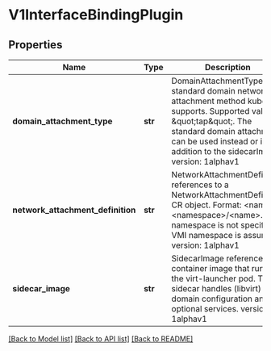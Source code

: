 # V1InterfaceBindingPlugin

## Properties
Name | Type | Description | Notes
------------ | ------------- | ------------- | -------------
**domain_attachment_type** | **str** | DomainAttachmentType is a standard domain network attachment method kubevirt supports. Supported values: \&quot;tap\&quot;. The standard domain attachment can be used instead or in addition to the sidecarImage. version: 1alphav1 | [optional] 
**network_attachment_definition** | **str** | NetworkAttachmentDefinition references to a NetworkAttachmentDefinition CR object. Format: &lt;name&gt;, &lt;namespace&gt;/&lt;name&gt;. If namespace is not specified, VMI namespace is assumed. version: 1alphav1 | [optional] 
**sidecar_image** | **str** | SidecarImage references a container image that runs in the virt-launcher pod. The sidecar handles (libvirt) domain configuration and optional services. version: 1alphav1 | [optional] 

[[Back to Model list]](../README.md#documentation-for-models) [[Back to API list]](../README.md#documentation-for-api-endpoints) [[Back to README]](../README.md)


